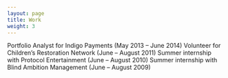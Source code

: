 ```yaml
---
layout: page
title: Work
weight: 3
---
```


Portfolio Analyst for Indigo Payments (May 2013 – June 2014)
Volunteer for Children’s Restoration Network (June – August 2011)
Summer internship with Protocol Entertainment (June – August 2010)
Summer internship with Blind Ambition Management (June – August 2009)
